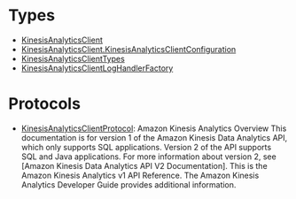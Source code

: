 # Types

  - [KinesisAnalyticsClient](/aws-sdk-swift/reference/0.x/AWSKinesisAnalytics/KinesisAnalyticsClient)
  - [KinesisAnalyticsClient.KinesisAnalyticsClientConfiguration](/aws-sdk-swift/reference/0.x/AWSKinesisAnalytics/KinesisAnalyticsClient_KinesisAnalyticsClientConfiguration)
  - [KinesisAnalyticsClientTypes](/aws-sdk-swift/reference/0.x/AWSKinesisAnalytics/KinesisAnalyticsClientTypes)
  - [KinesisAnalyticsClientLogHandlerFactory](/aws-sdk-swift/reference/0.x/AWSKinesisAnalytics/KinesisAnalyticsClientLogHandlerFactory)

# Protocols

  - [KinesisAnalyticsClientProtocol](/aws-sdk-swift/reference/0.x/AWSKinesisAnalytics/KinesisAnalyticsClientProtocol):
    Amazon Kinesis Analytics Overview This documentation is for version 1 of the Amazon Kinesis Data Analytics API, which only supports SQL applications. Version 2 of the API supports SQL and Java applications. For more information about version 2, see \[Amazon Kinesis Data Analytics API V2 Documentation\]. This is the Amazon Kinesis Analytics v1 API Reference. The Amazon Kinesis Analytics Developer Guide provides additional information.
